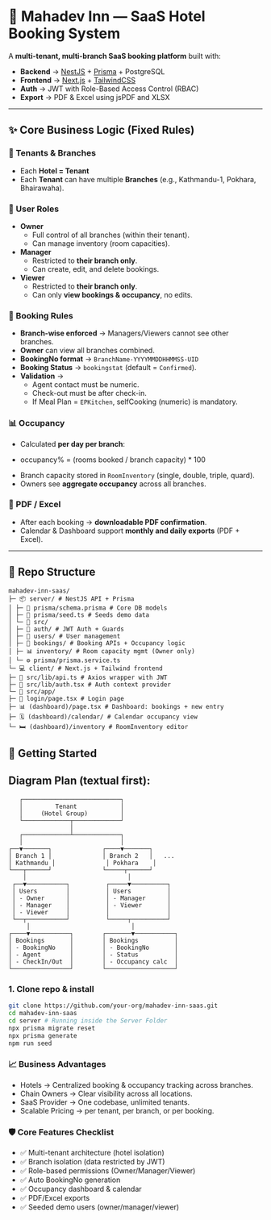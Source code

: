 # 🏨 Mahadev Inn — SaaS Hotel Booking System

A **multi-tenant, multi-branch SaaS booking platform** built with:

* **Backend** → [NestJS](https://nestjs.com/) + [Prisma](https://www.prisma.io/) + PostgreSQL  
* **Frontend** → [Next.js](https://nextjs.org/) + [TailwindCSS](https://tailwindcss.com/)  
* **Auth** → JWT with Role-Based Access Control (RBAC)  
* **Export** → PDF & Excel using jsPDF and XLSX  

---

## ✨ Core Business Logic (Fixed Rules)

### 🎯 Tenants & Branches
* Each **Hotel = Tenant**  
* Each **Tenant** can have multiple **Branches** (e.g., Kathmandu-1, Pokhara, Bhairawaha).  

### 👥 User Roles
* **Owner**
  * Full control of all branches (within their tenant).
  * Can manage inventory (room capacities).  
* **Manager**
  * Restricted to **their branch only**.
  * Can create, edit, and delete bookings.  
* **Viewer**
  * Restricted to **their branch only**.
  * Can only **view bookings & occupancy**, no edits.  

### 📝 Booking Rules
* **Branch-wise enforced** → Managers/Viewers cannot see other branches.  
* **Owner** can view all branches combined.  
* **BookingNo format** → `BranchName-YYYYMMDDHHMMSS-UID`  
* **Booking Status** → `bookingstat` (default = `Confirmed`).  
* **Validation** →  
  - Agent contact must be numeric.  
  - Check-out must be after check-in.  
  - If Meal Plan = `EPKitchen`, selfCooking (numeric) is mandatory.  

### 📊 Occupancy
* Calculated **per day per branch**:
- occupancy% = (rooms booked / branch capacity) * 100
* Branch capacity stored in `RoomInventory` (single, double, triple, quard).  
* Owners see **aggregate occupancy** across all branches.  

### 📄 PDF / Excel
* After each booking → **downloadable PDF confirmation**.  
* Calendar & Dashboard support **monthly and daily exports** (PDF + Excel).  

---

## 📂 Repo Structure
```
mahadev-inn-saas/
├─ 📦 server/ # NestJS API + Prisma
│ ├─ 📄 prisma/schema.prisma # Core DB models
│ ├─ 🌱 prisma/seed.ts # Seeds demo data
│ └─ 📂 src/
│ ├─ 🔑 auth/ # JWT Auth + Guards
│ ├─ 👥 users/ # User management
│ ├─ 🏨 bookings/ # Booking APIs + Occupancy logic
│ ├─ 📊 inventory/ # Room capacity mgmt (Owner only)
│ └─ ⚙️ prisma/prisma.service.ts
└─ 💻 client/ # Next.js + Tailwind frontend
├─ 🔌 src/lib/api.ts # Axios wrapper with JWT
├─ 🔐 src/lib/auth.tsx # Auth context provider
└─ 📂 src/app/
├─ 🔑 login/page.tsx # Login page
├─ 📊 (dashboard)/page.tsx # Dashboard: bookings + new entry
├─ 🗓️ (dashboard)/calendar/ # Calendar occupancy view
└─ 🛏️ (dashboard)/inventory # RoomInventory editor
```

## 🚀 Getting Started
## Diagram Plan (textual first):
```
   ┌───────────────────────────┐
   │         Tenant            │
   │     (Hotel Group)         │
   └─────────────┬─────────────┘
                 │
   ┌─────────────┴─────────────┐
   │                           │
┌──▼───────┐              ┌────▼───────┐
│ Branch 1 │              │ Branch 2   │   ...
│ Kathmandu │              │ Pokhara    │
└───┬──────┘              └─────┬──────┘
    │                            │
 ┌──▼───────────┐          ┌─────▼──────────┐
 │ Users        │          │ Users          │
 │ - Owner      │          │ - Manager      │
 │ - Manager    │          │ - Viewer       │
 │ - Viewer     │          │                │
 └──┬───────────┘          └─────┬──────────┘
     │                            │
┌────▼───────────┐        ┌───────▼───────────┐
│ Bookings       │        │ Bookings          │
│ - BookingNo    │        │ - BookingNo       │
│ - Agent        │        │ - Status          │
│ - CheckIn/Out  │        │ - Occupancy calc  │
└────────────────┘        └───────────────────┘
```

### 1. Clone repo & install
```bash
git clone https://github.com/your-org/mahadev-inn-saas.git
cd mahadev-inn-saas
cd server # Running inside the Server Folder 
npx prisma migrate reset
npx prisma generate
npm run seed
```

### 📈 Business Advantages

- Hotels → Centralized booking & occupancy tracking across branches.
- Chain Owners → Clear visibility across all locations.
- SaaS Provider → One codebase, unlimited tenants.
- Scalable Pricing → per tenant, per branch, or per booking.

### 🛡️ Core Features Checklist

- ✅ Multi-tenant architecture (hotel isolation)
- ✅ Branch isolation (data restricted by JWT)
- ✅ Role-based permissions (Owner/Manager/Viewer)
- ✅ Auto BookingNo generation
- ✅ Occupancy dashboard & calendar
- ✅ PDF/Excel exports
- ✅ Seeded demo users (owner/manager/viewer)
